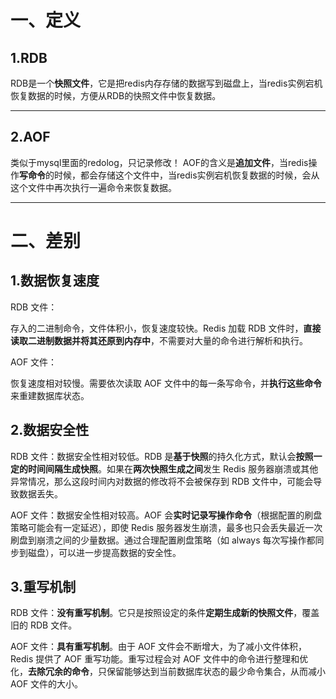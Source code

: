 # 一、定义
## 1.RDB
RDB是一个**快照文件**，它是把redis内存存储的数据写到磁盘上，当redis实例宕机恢复数据的时候，方便从RDB的快照文件中恢复数据。

---
## 2.AOF
类似于mysql里面的redolog，只记录修改！
AOF的含义是**追加文件**，当redis操作**写命令**的时候，都会存储这个文件中，当redis实例宕机恢复数据的时候，会从这个文件中再次执行一遍命令来恢复数据。

---
# 二、差别
## 1.数据恢复速度
RDB 文件：

存入的二进制命令，文件体积小，恢复速度较快。Redis 加载 RDB 文件时，**直接读取二进制数据并将其还原到内存中**，不需要对大量的命令进行解析和执行。

AOF 文件：

恢复速度相对较慢。需要依次读取 AOF 文件中的每一条写命令，并**执行这些命令**来重建数据库状态。


## 2.数据安全性
RDB 文件：数据安全性相对较低。RDB 是**基于快照**的持久化方式，默认会**按照一定的时间间隔生成快照**。如果在**两次快照生成之间**发生 Redis 服务器崩溃或其他异常情况，那么这段时间内对数据的修改将不会被保存到 RDB 文件中，可能会导致数据丢失。



AOF 文件：数据安全性相对较高。AOF 会**实时记录写操作命令**（根据配置的刷盘策略可能会有一定延迟），即使 Redis 服务器发生崩溃，最多也只会丢失最近一次刷盘到崩溃之间的少量数据。通过合理配置刷盘策略（如 always 每次写操作都同步到磁盘），可以进一步提高数据的安全性。


## 3.重写机制
RDB 文件：**没有重写机制**。它只是按照设定的条件**定期生成新的快照文件**，覆盖旧的 RDB 文件。

AOF 文件：**具有重写机制**。由于 AOF 文件会不断增大，为了减小文件体积，Redis 提供了 AOF 重写功能。重写过程会对 AOF 文件中的命令进行整理和优化，**去除冗余的命令**，只保留能够达到当前数据库状态的最少命令集合，从而减小 AOF 文件的大小。